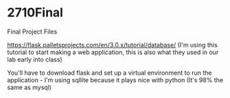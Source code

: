 # 2710Final
Final Project Files 


https://flask.palletsprojects.com/en/3.0.x/tutorial/database/  (I'm using this tutorial to start making a web application, this is also what they used in our lab early into class)

You'll have to download flask and set up a virtual environment to run the application - I'm using sqllite because it plays nice with python (It's 98% the same as mysql) 

